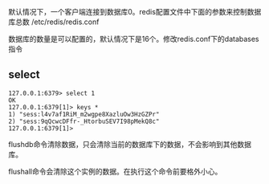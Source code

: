 默认情况下，一个客户端连接到数据库0。redis配置文件中下面的参数来控制数据库总数
/etc/redis/redis.conf 

数据库的数量是可以配置的，默认情况下是16个。修改redis.conf下的databases指令

## select
```
127.0.0.1:6379> select 1
OK
127.0.0.1:6379[1]> keys *
1) "sess:l4v7af1RiM_m2wgpe8XazluOw3HzGZPr"
2) "sess:9qQcwcDFfr-_HtorbuSEV7I98pMekQ8c"
127.0.0.1:6379[1]>
```
flushdb命令清除数据，只会清除当前的数据库下的数据，不会影响到其他数据库。

flushall命令会清除这个实例的数据。在执行这个命令前要格外小心。


